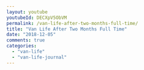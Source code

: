 ```yaml
---
layout: youtube
youtubeId: DECXpV5ObVM
permalink: /van-life-after-two-months-full-time/
title: "Van Life After Two Months Full Time"
date: "2018-12-05"
comments: true
categories: 
  - "van-life"
  - "van-life-journal"
---
```


